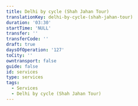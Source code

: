 ```yaml
---
title: Delhi by cycle (Shah Jahan Tour)
translationKey: delhi-by-cycle-(shah-jahan-tour)
duration: '03:30'
startTime: 'NULL'
transfer: ''
transferCode: ''
draft: true
daysOfOperation: '127'
toCity: ''
owntransport: false
guide: false
id: services
type: services
tags:
  - Services
  - Delhi by cycle (Shah Jahan Tour)
---
```


